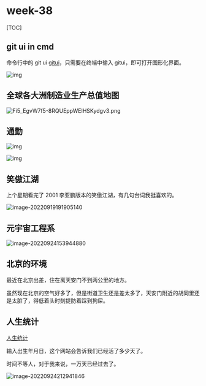 # week-38

[TOC]

## git ui in cmd

命令行中的 git ui [gitui](https://github.com/extrawurst/gitui)，只需要在终端中输入 gitui，即可打开图形化界面。

![img](assets/demo.gif)



## 全球各大洲制造业生产总值地图

![Fi5_EgvW7f5-8RQUEppWEIHSKydgv3.png](assets/Fi5_EgvW7f5-8RQUEppWEIHSKydgv3.png)



## 通勤

![img](assets/643f1480-95eb-4443-90e8-3b29a1efa828.jpeg)

![img](assets/618bf02d-39ae-45f5-a084-ad21a6230c6b.jpeg)



## 笑傲江湖

上个星期看完了 2001 李亚鹏版本的笑傲江湖，有几句台词我挺喜欢的。

![image-20220919191905140](assets/image-20220919191905140.png)



## 元宇宙工程系

![image-20220924153944880](assets/image-20220924153944880.png)



## 北京的环境

最近在北京出差，住在离天安门不到两公里的地方。

虽然现在北京的空气好多了，但是街道卫生还是差太多了，天安门附近的胡同里还是太脏了，得低着头时刻提防着踩到狗屎。



## 人生统计

[人生统计](https://neal.fun/life-stats/)

输入出生年月日，这个网站会告诉我们已经活了多少天了。

时间不等人，对于我来说，一万天已经过去了。

![image-20220924212941846](assets/image-20220924212941846.png)

